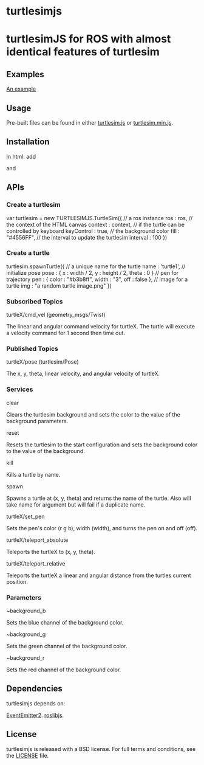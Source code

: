 turtlesimjs
========

# turtlesimJS for ROS with almost identical features of turtlesim

## Examples

[An example](http://feizhan.github.io/turtlesimjs/index.html)

## Usage

Pre-built files can be found in either [turtlesim.js](build/turtlesim.js) or [turtlesim.min.js](build/turtlesim.min.js).

## Installation

In html: add

<script src="build/turtlesim.js"></script>

and

<canvas id="world" width="500" height="500"></canvas>


## APIs

### Create a turtlesim

var turtlesim = new TURTLESIMJS.TurtleSim({
	// a ros instance
	ros			: ros,
	// the context of the HTML canvas
	context		: context,
	// if the turtle can be controlled by keyboard
	keyControl	: true,
	// the background color
	fill		: "#4556FF",
	// the interval to update the turtlesim
	interval	: 100
})

### Create a turtle

turtlesim.spawnTurtle({
	// a unique name for the turtle
	name		: 'turtle1',
	// initialize pose
	pose		: {
		x		: width / 2,
		y		: height / 2,
		theta	: 0
	}
	// pen for trajectory
	pen			: {
		color	: "#b3b8ff",
		width	: "3",
		off		: false
	},
	// image for a turtle
	img			: "a random turtle image.png"
})

### Subscribed Topics

turtleX/cmd_vel (geometry_msgs/Twist)

The linear and angular command velocity for turtleX. The turtle will execute a velocity command for 1 second then time out.

### Published Topics

turtleX/pose (turtlesim/Pose)

The x, y, theta, linear velocity, and angular velocity of turtleX.

### Services

clear

Clears the turtlesim background and sets the color to the value of the background parameters.

reset

Resets the turtlesim to the start configuration and sets the background color to the value of the background.

kill

Kills a turtle by name.

spawn

Spawns a turtle at (x, y, theta) and returns the name of the turtle. Also will take name for argument but will fail if a duplicate name.

turtleX/set_pen

Sets the pen's color (r g b), width (width), and turns the pen on and off (off).

turtleX/teleport_absolute

Teleports the turtleX to (x, y, theta).

turtleX/teleport_relative

Teleports the turtleX a linear and angular distance from the turtles current position.

### Parameters

~background_b

Sets the blue channel of the background color.

~background_g

Sets the green channel of the background color.

~background_r

Sets the red channel of the background color.

## Dependencies

turtlesimjs depends on:

[EventEmitter2](https://github.com/hij1nx/EventEmitter2).
[roslibjs](https://github.com/RobotWebTools/roslibjs).

## License

turtlesimjs is released with a BSD license. For full terms and conditions, see the [LICENSE](LICENSE) file.
